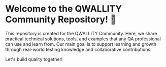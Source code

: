 # Welcome to the QWALLITY Community Repository! 👋

This repository is created for the QWALLITY Community.
Here, we share practical technical solutions, tools, and examples that any QA professional can use and learn from.
Our main goal is to support learning and growth through real-world testing knowledge and collaborative contributions.

Let's build quality together!